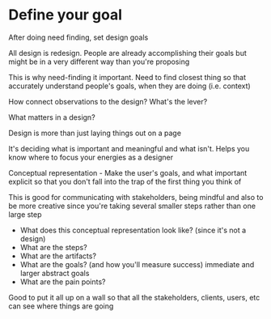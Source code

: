# Define your goal

After doing need finding, set design goals

All design is redesign. People are already accomplishing their goals but might be in a very different way than you're proposing

This is why need-finding it important. Need to find closest thing so that accurately understand people's goals, when they are doing \(i.e. context\)  


How connect observations to the design? What's the lever?  


What matters in a design?

Design is more than just laying things out on a page

It's deciding what is important and meaningful and what isn't. Helps you know where to focus your energies as a designer

Conceptual representation - Make the user's goals, and what important explicit so that you don't fall into the trap of the first thing you think of

This is good for communicating with stakeholders, being mindful and also to be more creative since you're taking several smaller steps rather than one large step  


* What does this conceptual representation look like? \(since it's not a design\)
* What are the steps?
* What are the artifacts?
* What are the goals? \(and how you'll measure success\) immediate and larger abstract goals
* What are the pain points? 

Good to put it all up on a wall so that all the stakeholders, clients, users, etc can see where things are going  


